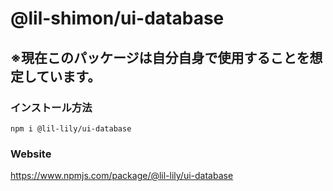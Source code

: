 # @lil-shimon/ui-database

## ※現在このパッケージは自分自身で使用することを想定しています。


### インストール方法
```
npm i @lil-lily/ui-database
```

### Website
https://www.npmjs.com/package/@lil-lily/ui-database